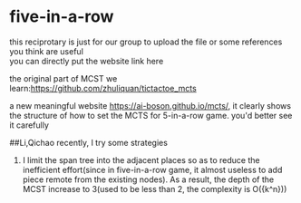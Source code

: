 # five-in-a-row
this reciprotary is just for our group to upload the file or some references you think are useful <br>
you can directly put the website link here

the original part of MCST we learn:https://github.com/zhuliquan/tictactoe_mcts

a new meaningful website https://ai-boson.github.io/mcts/, it clearly shows the structure of how to set the MCTS for 5-in-a-row game. you'd better see it carefully

##Li,Qichao
recently, I try some strategies<br>
1. I limit the span tree into the adjacent places so as to reduce the inefficient effort(since in five-in-a-row game, it almost useless to add piece remote from the existing nodes). As a result, the depth of the MCST increase to 3(used to be less than 2, the complexity is O({k^n}))
